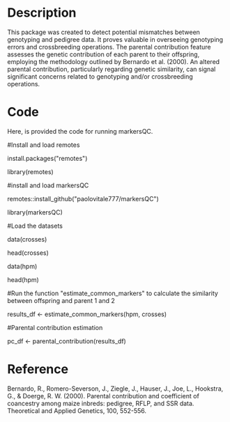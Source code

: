 # Description
This package was created to detect potential mismatches between genotyping and pedigree data. It proves valuable in overseeing genotyping errors and crossbreeding operations.
The parental contribution feature assesses the genetic contribution of each parent to their offspring, employing the methodology outlined by Bernardo et al. (2000). 
An altered parental contribution, particularly regarding genetic similarity, can signal significant concerns related to genotyping and/or crossbreeding operations.

# Code
Here, is provided the code for running markersQC. 

#Install and load remotes

install.packages("remotes")

library(remotes)

#install and load markersQC

remotes::install_github("paolovitale777/markersQC")

library(markersQC)

#Load the datasets

data(crosses)

head(crosses)

data(hpm)

head(hpm)

#Run the function "estimate_common_markers" to calculate the similarity between offspring and parent 1 and 2

results_df <- estimate_common_markers(hpm, crosses)

#Parental contribution estimation

pc_df <- parental_contribution(results_df)



# Reference
Bernardo, R., Romero-Severson, J., Ziegle, J., Hauser, J., Joe, L., Hookstra, G., & Doerge, R. W. (2000). Parental contribution and coefficient of coancestry among maize inbreds: pedigree, RFLP, and SSR data. Theoretical and Applied Genetics, 100, 552-556.
